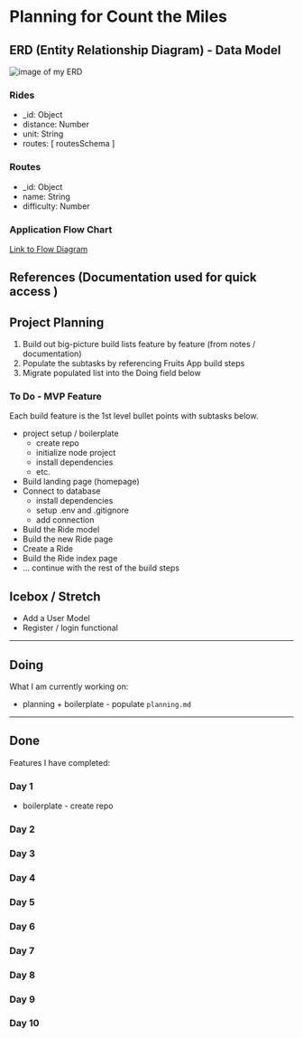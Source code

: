 
# Planning for Count the Miles

## ERD (Entity Relationship Diagram) - Data Model
![image of my ERD](#)

### Rides
- _id: Object 
- distance: Number
- unit: String
- routes: [ routesSchema ]

### Routes
- _id: Object
- name: String
- difficulty: Number

### Application Flow Chart
[Link to Flow Diagram](https://miro.com/app/board/uXjVPexfrAA=/)

## References (Documentation used for quick access )

## Project Planning

1. Build out big-picture build lists feature by feature (from notes / documentation)
1. Populate the subtasks by referencing Fruits App build steps
1. Migrate populated list into the Doing field below

### To Do  - MVP Feature
 

Each build feature is the 1st level bullet points with subtasks below. 

- project setup / boilerplate
    - create repo
    - initialize node project
    - install dependencies
    - etc. 
- Build landing page (homepage)
- Connect to database
    - install dependencies 
    - setup .env and .gitignore
    - add connection
- Build the Ride model
- Build the new Ride page
- Create a Ride
- Build the Ride index page
- ... continue with the rest of the build steps

## Icebox / Stretch 
- Add a User Model
- Register / login functional

--- 

## Doing 
What I am currently working on: 
- planning + boilerplate - populate `planning.md`


--- 

## Done 
Features I have completed:  
### Day 1 
- boilerplate - create repo


### Day 2 

### Day 3 

### Day 4 

### Day 5 

### Day 6 

### Day 7 

### Day 8 

### Day 9

### Day 10

